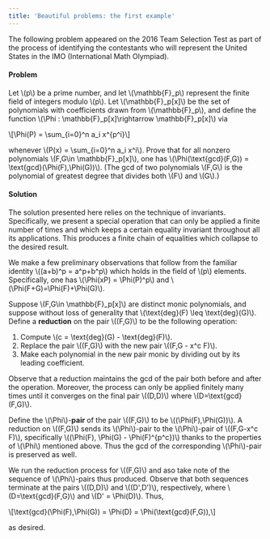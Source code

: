 ```yaml
---
title: 'Beautiful problems: the first example'
---
```


The following problem appeared on the 2016 Team Selection Test as part of the process of identifying the contestants who will represent the United States in the IMO (International Math Olympiad).

#### Problem

Let \\(p\\) be a prime number, and let \\(\\mathbb{F}_p\\) represent the finite field of integers modulo \\(p\\). Let \\(\\mathbb{F}_p[x]\\) be the set of polynomials with coefficients drawn from \\(\\mathbb{F}_p\\), and define the function \\(\\Phi : \\mathbb{F}_p[x]\\rightarrow \\mathbb{F}_p[x]\\) via


\\[\\Phi(P) = \\sum_{i=0}^n a_i x\^{p^i}\\]

whenever \\(P(x) = \\sum_{i=0}^n a_i x^i\\). Prove that for all nonzero polynomials \\(F,G\\in \\mathbb{F}_p[x]\\), one has \\(\\Phi(\\text{gcd}(F,G)) = \\text{gcd}(\\Phi(F),\\Phi(G))\\). (The gcd of two polynomials \\(F,G\\) is the polynomial of greatest degree that divides both \\(F\\) and \\(G\\).)

#### Solution

The solution presented here relies on the technique of invariants. Specifically, we present a special operation that can only be applied a finite number of times and which keeps a certain equality invariant throughout all its applications. This produces a finite chain of equalities which collapse to the desired result.

We make a few preliminary observations that follow from the familiar identity \\((a+b)\^p = a^p+b\^p\\) which holds in the field of \\(p\\) elements. Specifically, one has \\(\\Phi(xP) = \\Phi(P)\^p\\) and \\(\\Phi(F+G)=\\Phi(F)+\\Phi(G)\\).

Suppose \\(F,G\\in \\mathbb{F}_p[x]\\) are distinct monic polynomials, and suppose without loss of generality that \\(\\text{deg}(F) \\leq \\text{deg}(G)\\). Define a **reduction** on the pair \\((F,G)\\) to be the following operation:

1. Compute \\(c = \\text{deg}(G) - \\text{deg}(F)\\).
2. Replace the pair \\((F,G)\\) with the new pair \\((F,G - x^c F)\\).
3. Make each polynomial in the new pair monic by dividing out by its leading coefficient.

Observe that a reduction maintains the gcd of the pair both before and after the operation. Moreover, the process can only be applied finitely many times until it converges on the final pair \\((D,D)\\) where \\(D=\\text{gcd}(F,G)\\).

Define the \\(\\Phi\\)-**pair** of the pair \\((F,G)\\) to be \\((\\Phi(F),\\Phi(G))\\). A reduction on \\((F,G)\\) sends its \\(\\Phi\\)-pair to the \\(\\Phi\\)-pair of \\((F,G-x^c F)\\), specifically \\((\\Phi(F), \\Phi(G) - \\Phi(F)\^{p^c})\\) thanks to the properties of \\(\\Phi\\) mentioned above. Thus the gcd of the corresponding \\(\\Phi\\)-pair is preserved as well.

We run the reduction process for \\((F,G)\\) and aso take note of the sequence of \\(\\Phi\\)-pairs thus produced. Observe that both sequences terminate at the pairs \\((D,D)\\) and \\((D',D')\\), respectively, where \\(D=\\text{gcd}(F,G)\\) and \\(D' = \\Phi(D)\\). Thus, 

\\[\\text{gcd}(\\Phi(F),\\Phi(G)) = \\Phi(D) = \\Phi(\\text{gcd}(F,G)),\\]

as desired.
